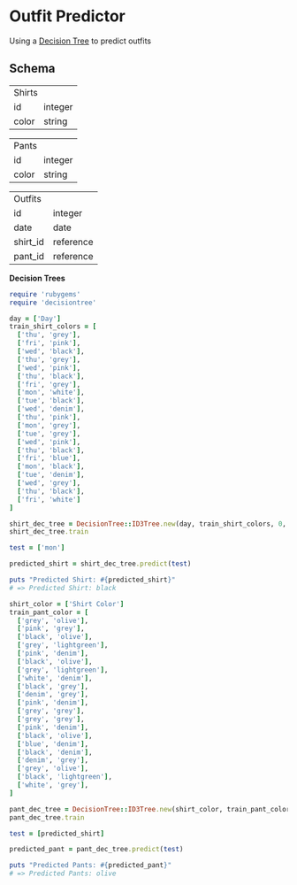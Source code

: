 # Outfit Predictor

Using a [Decision Tree](https://github.com/igrigorik/decisiontree) to predict outfits


## Schema

<table>
  <tr>
    <td colspan="2">Shirts</td>
  </tr>
  <tr>
    <td>id</td>
    <td>integer</td>
  </tr>
  <tr>
    <td>color</td>
    <td>string</td>
  </tr>
</table>

<table>
  <tr>
    <td colspan="2">Pants</td>
  </tr>
  <tr>
    <td>id</td>
    <td>integer</td>
  </tr>
  <tr>
    <td>color</td>
    <td>string</td>
  </tr>
</table>

<table>
  <tr>
    <td colspan="2">Outfits</td>
  </tr>
  <tr>
    <td>id</td>
    <td>integer</td>
  </tr>
  <tr>
    <td>date</td>
    <td>date</td>
  </tr>
  <tr>
    <td>shirt_id</td>
    <td>reference</td>
  </tr>
  <tr>
    <td>pant_id</td>
    <td>reference</td>
  </tr>
</table>

__Decision Trees__

```ruby
require 'rubygems'
require 'decisiontree'

day = ['Day']
train_shirt_colors = [
  ['thu', 'grey'],
  ['fri', 'pink'],
  ['wed', 'black'],
  ['thu', 'grey'],
  ['wed', 'pink'],
  ['thu', 'black'],
  ['fri', 'grey'],
  ['mon', 'white'],
  ['tue', 'black'],
  ['wed', 'denim'],
  ['thu', 'pink'],
  ['mon', 'grey'],
  ['tue', 'grey'],
  ['wed', 'pink'],
  ['thu', 'black'],
  ['fri', 'blue'],
  ['mon', 'black'],
  ['tue', 'denim'],
  ['wed', 'grey'],
  ['thu', 'black'],
  ['fri', 'white']
]

shirt_dec_tree = DecisionTree::ID3Tree.new(day, train_shirt_colors, 0, :discrete)
shirt_dec_tree.train

test = ['mon']

predicted_shirt = shirt_dec_tree.predict(test)

puts "Predicted Shirt: #{predicted_shirt}"
# => Predicted Shirt: black

shirt_color = ['Shirt Color']
train_pant_color = [
  ['grey', 'olive'],
  ['pink', 'grey'],
  ['black', 'olive'],
  ['grey', 'lightgreen'],
  ['pink', 'denim'],
  ['black', 'olive'],
  ['grey', 'lightgreen'],
  ['white', 'denim'],
  ['black', 'grey'],
  ['denim', 'grey'],
  ['pink', 'denim'],
  ['grey', 'grey'],
  ['grey', 'grey'],
  ['pink', 'denim'],
  ['black', 'olive'],
  ['blue', 'denim'],
  ['black', 'denim'],
  ['denim', 'grey'],
  ['grey', 'olive'],
  ['black', 'lightgreen'],
  ['white', 'grey'],
]

pant_dec_tree = DecisionTree::ID3Tree.new(shirt_color, train_pant_color, 0, :discrete)
pant_dec_tree.train

test = [predicted_shirt]

predicted_pant = pant_dec_tree.predict(test)

puts "Predicted Pants: #{predicted_pant}"
# => Predicted Pants: olive
```

